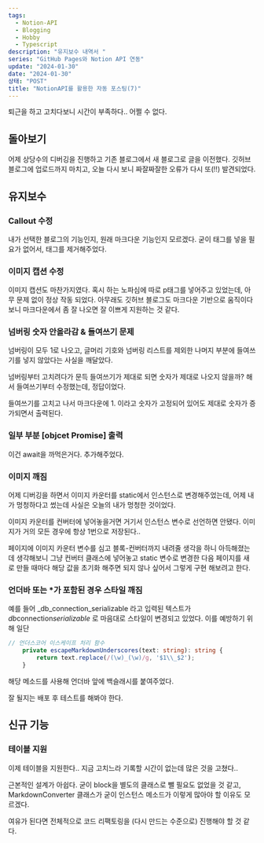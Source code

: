 ```yaml
---
tags:
  - Notion-API
  - Blogging
  - Hobby
  - Typescript
description: "유지보수 내역서 "
series: "GitHub Pages와 Notion API 연동"
update: "2024-01-30"
date: "2024-01-30"
상태: "POST"
title: "NotionAPI를 활용한 자동 포스팅(7)"
---
```

퇴근을 하고 고치다보니 시간이 부족하다.. 어쩔 수 없다. 

## 돌아보기

어제 상당수의 디버깅을 진행하고 기존 블로그에서 새 블로그로 글을 이전했다. 깃허브 블로그에 업로드까지 마치고, 오늘 다시 보니 짜잘짜잘한 오류가 다시 또(!!) 발견되었다. 

## 유지보수

### Callout 수정

내가 선택한 블로그의 기능인지, 원래 마크다운 기능인지 모르겠다. 굳이 태그를 넣을 필요가 없어서, 태그를 제거해주었다. 

### 이미지 캡션 수정

이미지 캡션도 마찬가지였다. 혹시 하는 노파심에 따로 p태그를 넣어주고 있었는데, 아무 문제 없이 정상 작동 되었다. 아무래도 깃허브 블로그도 마크다운 기반으로 움직이다보니 마크다운에서 좀 잘 나오면 잘 이쁘게 지원하는 것 같다. 

### 넘버링 숫자 안올라감 & 들여쓰기 문제

넘버링이 모두 1로 나오고, 글머리 기호와 넘버링 리스트를 제외한 나머지 부분에 들여쓰기를 넣지 않았다는 사실을 깨달았다. 

넘버링부터 고치려다가 문득 들여쓰기가 제대로 되면 숫자가 제대로 나오지 않을까? 해서 들여쓰기부터 수정했는데, 정답이었다. 

들여쓰기를 고치고 나서 마크다운에 1. 이라고 숫자가 고정되어 있어도 제대로 숫자가 증가되면서 출력된다. 

### 일부 부분 [objcet Promise] 출력

이건 await을 까먹은거다. 추가해주었다. 

### 이미지 깨짐

어제 디버깅을 하면서 이미지 카운터를 static에서 인스턴스로 변경해주었는데, 어제 내가 멍청하다고 썼는데 사실은 오늘의 내가 멍청한 것이었다. 

이미지 카운터를 컨버터에 넣어놓을거면 거기서 인스턴스 변수로 선언하면 안됐다. 이미지가 거의 모든 경우에 항상 1번으로 저장된다.. 

페이지에 이미지 카운터 변수를 심고 블록-컨버터까지 내려줄 생각을 하니 아득해졌는데 생각해보니 그냥 컨버터 클래스에 넣어놓고 static 변수로 변경한 다음 페이지를 새로 만들 때마다 해당 값을 초기화 해주면 되지 않나 싶어서 그렇게 구현 해보려고 한다. 

### 언더바 또는 *가 포함된 경우 스타일 깨짐

예를 들어 _db\_connection\_serializable 라고 입력된 텍스트가 *db*connection*serializable* 로 마음대로 스타일이 변경되고 있었다. 이를 예방하기 위해 일단 

```typescript
// 언더스코어 이스케이프 처리 함수
    private escapeMarkdownUnderscores(text: string): string {
        return text.replace(/(\w)_(\w)/g, '$1\\_$2');
    }
```

해당 메소드를 사용해 언더바 앞에 백슬래시를 붙여주었다. 

잘 될지는 배포 후 테스트를 해봐야 한다. 

## 신규 기능

### 테이블 지원

이제 테이블을 지원한다.. 지금 고치느라 기록할 시간이 없는데 많은 것을 고쳤다.. 

근본적인 설계가 아쉽다. 굳이 block을 별도의 클래스로 뺄 필요도 없었을 것 같고, MarkdownConverter 클래스가 굳이 인스턴스 메소드가 이렇게 많아야 할 이유도 모르겠다. 

여유가 된다면 전체적으로 코드 리팩토링을 (다시 만드는 수준으로) 진행해야 할 것 같다. 




